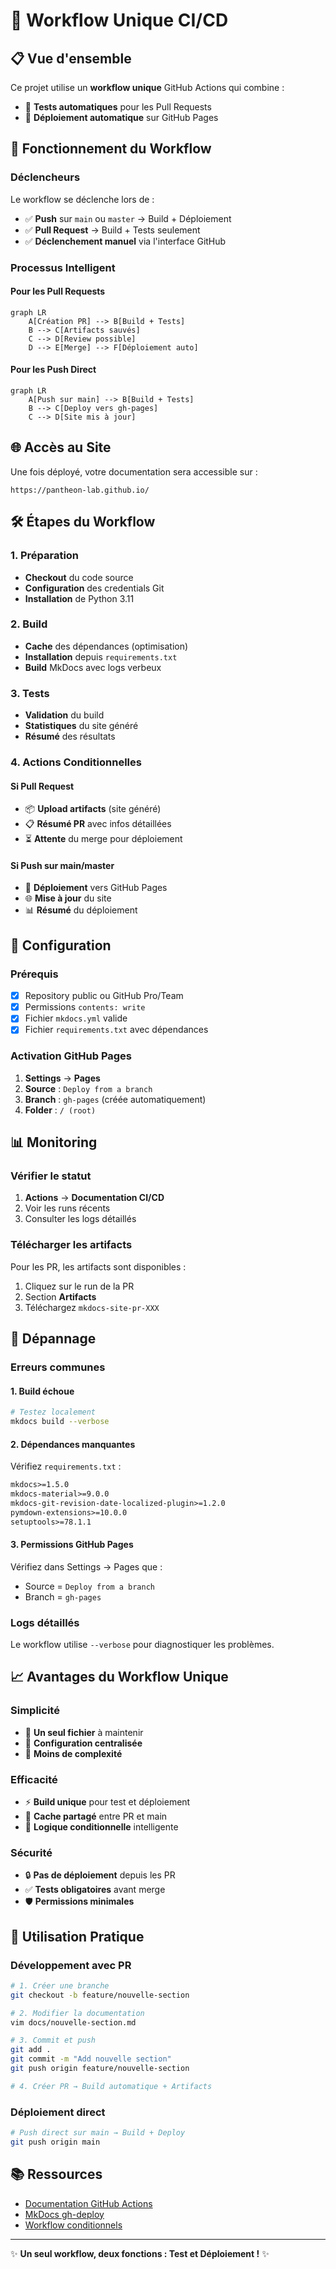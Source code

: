 # 🚀 Workflow Unique CI/CD

## 📋 Vue d'ensemble

Ce projet utilise un **workflow unique** GitHub Actions qui combine :
- 🧪 **Tests automatiques** pour les Pull Requests
- 🚀 **Déploiement automatique** sur GitHub Pages

## 🔄 Fonctionnement du Workflow

### Déclencheurs
Le workflow se déclenche lors de :
- ✅ **Push** sur `main` ou `master` → Build + Déploiement
- ✅ **Pull Request** → Build + Tests seulement
- ✅ **Déclenchement manuel** via l'interface GitHub

### Processus Intelligent

#### Pour les Pull Requests
```mermaid
graph LR
    A[Création PR] --> B[Build + Tests]
    B --> C[Artifacts sauvés]
    C --> D[Review possible]
    D --> E[Merge] --> F[Déploiement auto]
```

#### Pour les Push Direct
```mermaid
graph LR
    A[Push sur main] --> B[Build + Tests]
    B --> C[Deploy vers gh-pages]
    C --> D[Site mis à jour]
```

## 🌐 Accès au Site

Une fois déployé, votre documentation sera accessible sur :
```
https://pantheon-lab.github.io/
```

## 🛠️ Étapes du Workflow

### 1. Préparation
- **Checkout** du code source
- **Configuration** des credentials Git
- **Installation** de Python 3.11

### 2. Build
- **Cache** des dépendances (optimisation)
- **Installation** depuis `requirements.txt`
- **Build** MkDocs avec logs verbeux

### 3. Tests
- **Validation** du build
- **Statistiques** du site généré
- **Résumé** des résultats

### 4. Actions Conditionnelles

#### Si Pull Request
- 📦 **Upload artifacts** (site généré)
- 📋 **Résumé PR** avec infos détaillées
- ⏳ **Attente** du merge pour déploiement

#### Si Push sur main/master
- 🚀 **Déploiement** vers GitHub Pages
- 🌐 **Mise à jour** du site
- 📊 **Résumé** du déploiement

## 🔧 Configuration

### Prérequis
- [x] Repository public ou GitHub Pro/Team
- [x] Permissions `contents: write`
- [x] Fichier `mkdocs.yml` valide
- [x] Fichier `requirements.txt` avec dépendances

### Activation GitHub Pages
1. **Settings** → **Pages**
2. **Source** : `Deploy from a branch`
3. **Branch** : `gh-pages` (créée automatiquement)
4. **Folder** : `/ (root)`

## 📊 Monitoring

### Vérifier le statut
1. **Actions** → **Documentation CI/CD**
2. Voir les runs récents
3. Consulter les logs détaillés

### Télécharger les artifacts
Pour les PR, les artifacts sont disponibles :
1. Cliquez sur le run de la PR
2. Section **Artifacts**
3. Téléchargez `mkdocs-site-pr-XXX`

## 🐛 Dépannage

### Erreurs communes

#### 1. Build échoue
```bash
# Testez localement
mkdocs build --verbose
```

#### 2. Dépendances manquantes
Vérifiez `requirements.txt` :
```txt
mkdocs>=1.5.0
mkdocs-material>=9.0.0
mkdocs-git-revision-date-localized-plugin>=1.2.0
pymdown-extensions>=10.0.0
setuptools>=78.1.1
```

#### 3. Permissions GitHub Pages
Vérifiez dans Settings → Pages que :
- Source = `Deploy from a branch`
- Branch = `gh-pages`

### Logs détaillés
Le workflow utilise `--verbose` pour diagnostiquer les problèmes.

## 📈 Avantages du Workflow Unique

### Simplicité
- 🎯 **Un seul fichier** à maintenir
- 📝 **Configuration centralisée**
- 🔧 **Moins de complexité**

### Efficacité
- ⚡ **Build unique** pour test et déploiement
- 💾 **Cache partagé** entre PR et main
- 🔄 **Logique conditionnelle** intelligente

### Sécurité
- 🔒 **Pas de déploiement** depuis les PR
- ✅ **Tests obligatoires** avant merge
- 🛡️ **Permissions minimales**

## 🎯 Utilisation Pratique

### Développement avec PR
```bash
# 1. Créer une branche
git checkout -b feature/nouvelle-section

# 2. Modifier la documentation
vim docs/nouvelle-section.md

# 3. Commit et push
git add .
git commit -m "Add nouvelle section"
git push origin feature/nouvelle-section

# 4. Créer PR → Build automatique + Artifacts
```

### Déploiement direct
```bash
# Push direct sur main → Build + Deploy
git push origin main
```

## 📚 Ressources

- [Documentation GitHub Actions](https://docs.github.com/en/actions)
- [MkDocs gh-deploy](https://www.mkdocs.org/user-guide/deploying-your-docs/)
- [Workflow conditionnels](https://docs.github.com/en/actions/using-workflows/workflow-syntax-for-github-actions#jobsjob_idif)

---

✨ **Un seul workflow, deux fonctions : Test et Déploiement !** ✨ 
